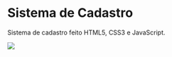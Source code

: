 # Sistema de Cadastro
 <p>Sistema de cadastro feito HTML5, CSS3 e JavaScript.</p>
<div>
<img src="https://media.discordapp.net/attachments/826244258326511686/925096283448934430/img.cadastro.PNG">
</div>
